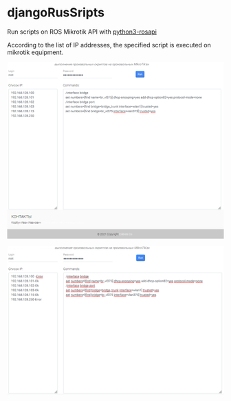 # djangoRusSripts
Run scripts on ROS Mikrotik API with [python3-rosapi](https://github.com/Cobra5778/python3-rosapi)

According to the list of IP addresses, the specified script is executed on mikrotik equipment.

![Example start](SingleScript/static/API-Start.png "Старт выполнения скрипта")

![Example end](SingleScript/static/API_res.png "Результат выполнения")

